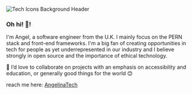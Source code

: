 ![Tech Icons Background Header](https://github.com/angelinatech/angelinatech/assets/130837613/e36c5e54-96fe-4951-bede-a065a31818cc)

### Oh hi! 👋!

I'm Angel, a software engineer from the U.K. I mainly focus on the PERN stack and front-end frameworks. I'm a big fan of creating opportunities in tech for people as yet underrepresented in our industry and I believe strongly in open source and the importance of ethical technology.

👯 I’d love to collaborate on projects with an emphasis on accessibility and education, or generally good things for the world :blush: 

reach me here: 
[AngelinaTech](https://angelinatech.com)


<!--
**angelinatech/angelinatech** is a ✨ _special_ ✨ repository because its `README.md` (this file) appears on your GitHub profile.

Here are some ideas to get you started:

- 🔭 I’m currently working on ...

